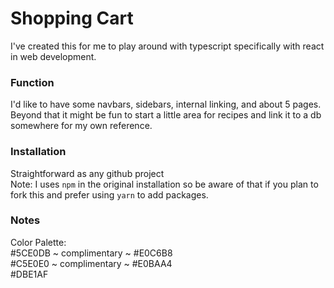 # Shopping Cart

I've created this for me to play around with typescript specifically with react in web development.

### Function

I'd like to have some navbars, sidebars, internal linking, and about 5 pages. Beyond that it might be fun to start a little area for recipes and link it to a db somewhere for my own reference.

### Installation

Straightforward as any github project<br>
Note: I uses `npm` in the original installation so be aware of that if you plan to fork this and prefer using `yarn` to add packages.

### Notes

Color Palette:<br>
#5CE0DB ~ complimentary ~ #E0C6B8<br>
#C5E0E0 ~ complimentary ~ #E0BAA4<br>
#DBE1AF<br>
